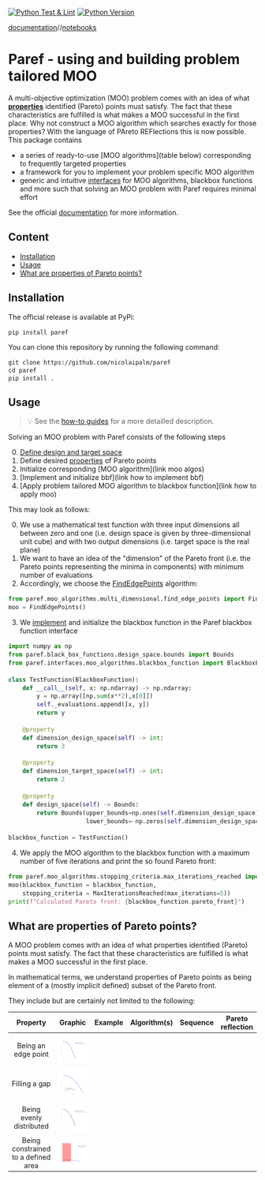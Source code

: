 [![Python Test & Lint](https://github.com/nicolaipalm/paref/actions/workflows/python-test.yml/badge.svg)](https://github.com/nicolaipalm/paref/actions/workflows/python-test.yml)
[![Python Version](https://img.shields.io/badge/python-3.9+-blue.svg?style=plastic)](https://www.python.org/downloads/)


[documentation]()//[notebooks]()

# Paref - using and building problem tailored MOO

A multi-objective optimization (MOO) problem comes with an idea of what **[
properties](#what-are-properties-of-pareto-points)** identified (Pareto) points must satisfy.
The fact that these characteristics are fulfilled is what makes a MOO successful in the first place.
Why not construct a MOO algorithm which searches exactly for those properties?
With the language of PAreto REFlections this is now possible.
This package contains

- a series of ready-to-use [MOO algorithms](table below) corresponding to frequently targeted properties
- a framework for you to implement your problem specific MOO algorithm
- generic and intuitive [interfaces]() for MOO algorithms, blackbox functions and more such that solving an MOO problem with Paref requires minimal effort

See the official [documentation](https://github.com/) for more information.

## Content

- [Installation](#installation)
- [Usage](#usage)
- [What are properties of Pareto points?](#what-are-properties-of-pareto-points)

## Installation

The official release is available at PyPi:

```
pip install paref
```

You can clone this repository by running the following command:

```
git clone https://github.com/nicolaipalm/paref
cd paref
pip install .
```

## Usage

> 💡 See the [how-to guides]() for a more detailled description.

Solving an MOO problem with Paref consists of the following steps

0. [Define design and target space]()
1. Define desired [properties](#what-are-properties-of-pareto-points) of Pareto points
2. Initialize corresponding [MOO algorithm](link moo algos)
3. [Implement and initialize bbf](link how to implement bbf)
4. [Apply problem tailored MOO algorithm to blackbox function](link how to apply moo)

This may look as follows:

0. We use a mathematical test function with three input dimensions all between zero and one (i.e. design space is given by three-dimensional unit cube) and with two output dimensions (i.e. target space is the real plane)
1. We want to have an idea of the "dimension" of the Pareto front (i.e. the Pareto points representing the minima in
   components) with minimum number of evaluations
2. Accordingly, we choose the [FindEdgePoints]() algorithm:

```python
from paref.moo_algorithms.multi_dimensional.find_edge_points import FindEdgePoints
moo = FindEdgePoints()
```

3. We [implement](how-to-implement) and initialize the blackbox function in the Paref blackbox function interface

```python
import numpy as np
from paref.black_box_functions.design_space.bounds import Bounds
from paref.interfaces.moo_algorithms.blackbox_function import BlackboxFunction

class TestFunction(BlackboxFunction):
    def __call__(self, x: np.ndarray) -> np.ndarray:
        y = np.array([np.sum(x**2),x[0]])
        self._evaluations.append([x, y])
        return y

    @property
    def dimension_design_space(self) -> int:
        return 3

    @property
    def dimension_target_space(self) -> int:
        return 2

    @property
    def design_space(self) -> Bounds:
        return Bounds(upper_bounds=np.ones(self.dimension_design_space),
                      lower_bounds=-np.zeros(self.dimension_design_space))

blackbox_function = TestFunction()
```

4. We apply the MOO algorithm to the blackbox function with a maximum number of five iterations and print the so found Pareto front:
```python
from paref.moo_algorithms.stopping_criteria.max_iterations_reached import MaxIterationsReached
moo(blackbox_function = blackbox_function,
    stopping_criteria = MaxIterationsReached(max_iterations=5))
print(f"Calculated Pareto front: {blackbox_function.pareto_front}")
```

## What are properties of Pareto points?
A MOO problem comes with an idea of what properties identified (Pareto) points must satisfy.
The fact that these characteristics are fulfilled is what makes a MOO successful in the first place.

In mathematical terms, we understand properties of Pareto points as being element of a
(mostly implicit defined) subset of the Pareto front.

They include but are certainly not limited to the following:

|              Property               |                                       Graphic                                        | Example | Algorithm(s) |Sequence|Pareto reflection|
|:-----------------------------------:|:------------------------------------------------------------------------------------:|:------------:|:------------:|:-----:|:-----:|
|         Being an edge point         |     ![Edge point](./docs/graphics/plots/reflections/FindEdgePointsSequence.svg)      |||||
|            Filling a gap            |             ![Fill gap](./docs/graphics/plots/reflections/FillGap2D.svg)             |||||
|      Being evenly distributed       | ![Edge point](./docs/graphics/plots/reflections/FillGapsOfParetoFrontSequence2D.svg) |||||
| Being constrained to a defined area |        ![Fill gap](./docs/graphics/plots/reflections/RestrictByPoint.svg)         |||||
